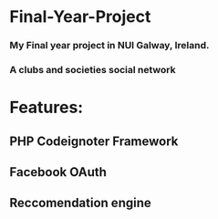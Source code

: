 # Final-Year-Project
### My Final year project in NUI Galway, Ireland.
### A clubs and societies social network
#
# Features:
## PHP Codeignoter Framework
## Facebook OAuth
## Reccomendation engine
